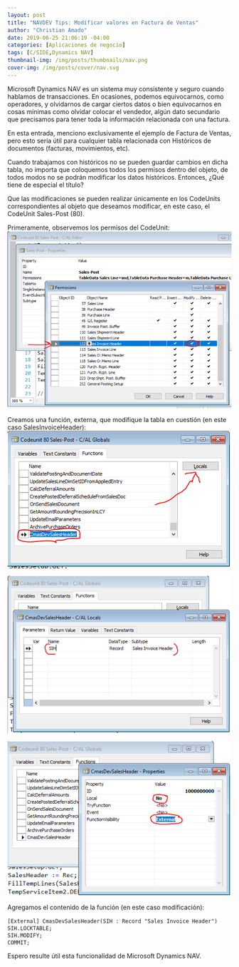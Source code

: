 ```yaml
---
layout: post
title: "NAVDEV Tips: Modificar valores en Factura de Ventas"
author: "Christian Amado"
date: 2019-06-25 21:06:19 -04:00
categories: [Aplicaciones de negocio]
tags: [C/SIDE,Dynamics NAV]
thumbnail-img: /img/posts/thumbnails/nav.png
cover-img: /img/posts/cover/nav.svg
---
```


Microsoft Dynamics NAV es un sistema muy consistente y seguro cuando hablamos de transacciones. En ocasiones, podemos equivocarnos, como operadores, y olvidarnos de cargar ciertos datos o bien equivocarnos en cosas mínimas como olvidar colocar el vendedor, algún dato secundario que precisamos para tener toda la información relacionada con una factura.

En esta entrada, menciono exclusivamente el ejemplo de Factura de Ventas, pero esto sería útil para cualquier tabla relacionada con Históricos de documentos (facturas, movimientos, etc).

<!--more-->

Cuando trabajamos con históricos no se pueden guardar cambios en dicha tabla, no importa que coloquemos todos los permisos dentro del objeto, de todos modos no se podrán modificar los datos históricos. Entonces, ¿Qué tiene de especial el título?

Que las modificaciones se pueden realizar únicamente en los CodeUnits correspondientes al objeto que deseamos modificar, en este caso, el CodeUnit Sales-Post (80).

Primeramente, observemos los permisos del CodeUnit:  
![](/img/posts/migrated/2020/03/1.png)  

Creamos una función, externa, que modifique la tabla en cuestión (en este caso SalesInvoiceHeader):  
![](/img/posts/migrated/2020/03/2.png)  

![](/img/posts/migrated/2020/03/3.png)  

![](/img/posts/migrated/2020/03/4.png)  

Agregamos el contenido de la función (en este caso modificación):
```
[External] CmasDevSalesHeader(SIH : Record "Sales Invoice Header")
SIH.LOCKTABLE;
SIH.MODIFY;
COMMIT;
```
Espero resulte útil esta funcionalidad de Microsoft Dynamics NAV.
